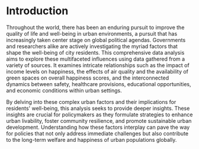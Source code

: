 # Introduction

Throughout the world, there has been an enduring pursuit to improve the quality of life and well-being in urban environments, a pursuit that has increasingly taken center stage on global political agendas. Governments and researchers alike are actively investigating the myriad factors that shape the well-being of city residents. This comprehensive data analysis aims to explore these multifaceted influences using data gathered from a variety of sources. It examines intricate relationships such as the impact of income levels on happiness, the effects of air quality and the availability of green spaces on overall happiness scores, and the interconnected dynamics between safety, healthcare provisions, educational opportunities, and economic conditions within urban settings.

By delving into these complex urban factors and their implications for residents' well-being, this analysis seeks to provide deeper insights. These insights are crucial for policymakers as they formulate strategies to enhance urban livability, foster community resilience, and promote sustainable urban development. Understanding how these factors interplay can pave the way for policies that not only address immediate challenges but also contribute to the long-term welfare and happiness of urban populations globally.
